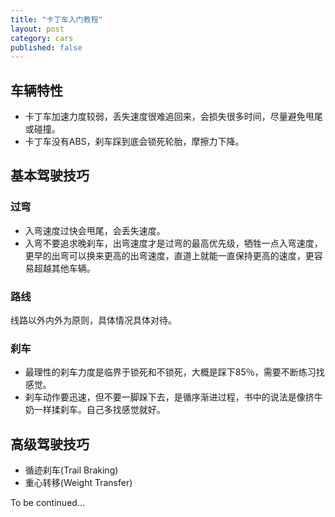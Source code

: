 ```yaml
---
title: "卡丁车入门教程"
layout: post
category: cars
published: false
---
```


## 车辆特性

- 卡丁车加速力度较弱，丢失速度很难追回来，会损失很多时间，尽量避免甩尾或碰撞。
- 卡丁车没有ABS，刹车踩到底会锁死轮胎，摩擦力下降。

## 基本驾驶技巧

### 过弯

- 入弯速度过快会甩尾，会丢失速度。
- 入弯不要追求晚刹车，出弯速度才是过弯的最高优先级，牺牲一点入弯速度，更早的出弯可以换来更高的出弯速度，直道上就能一直保持更高的速度，更容易超越其他车辆。

### 路线

线路以外内外为原则，具体情况具体对待。

### 刹车

- 最理性的刹车力度是临界于锁死和不锁死，大概是踩下85％，需要不断练习找感觉。
- 刹车动作要迅速，但不要一脚跺下去，是循序渐进过程，书中的说法是像挤牛奶一样揉刹车。自己多找感觉就好。

## 高级驾驶技巧

- 循迹刹车(Trail Braking)
- 重心转移(Weight Transfer)

To be continued...


